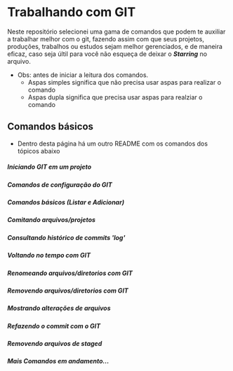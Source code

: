 # Trabalhando com GIT

Neste repositório selecionei uma gama de comandos que podem te auxiliar a trabalhar melhor com o git,
fazendo assim com que seus projetos, produções, trabalhos ou estudos sejam melhor gerenciados, e de
maneira eficaz, caso seja últil para você não esqueça de deixar o ***Starring*** no arquivo.

- Obs: antes de iniciar a leitura dos comandos.
  - Aspas simples significa que não precisa usar aspas para realizar o comando
  - Aspas dupla significa que precisa usar aspas para realziar o comando

## Comandos básicos
- Dentro desta página há um outro README com os comandos dos tópicos abaixo

##### Iniciando GIT em um projeto
##### Comandos de configuração do GIT
##### Comandos básicos (Listar e Adicionar)
##### Comitando arquivos/projetos
##### Consultando histórico de commits 'log'
##### Voltando no tempo com GIT
##### Renomeando arquivos/diretorios com GIT
##### Removendo arquivos/diretorios com GIT
##### Mostrando alterações de arquivos
##### Refazendo o commit com o GIT
##### Removendo arquivos de staged


##### Mais Comandos em andamento...
